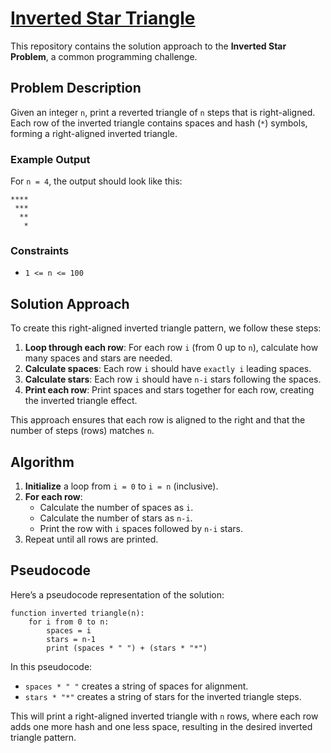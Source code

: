 # [Inverted Star Triangle](https://www.geeksforgeeks.org/python-print-inverted-star-pattern/)

This repository contains the solution approach to the **Inverted Star Problem**, a common programming challenge.

## Problem Description

Given an integer `n`, print a reverted triangle of `n` steps that is right-aligned. Each row of the inverted triangle contains spaces and hash (`*`) symbols, forming a right-aligned inverted triangle.

### Example Output

For `n = 4`, the output should look like this:

```
****
 ***
  **
   *
```

### Constraints

- `1 <= n <= 100`

## Solution Approach

To create this right-aligned inverted triangle pattern, we follow these steps:

1. **Loop through each row**: For each row `i` (from 0 up to `n`), calculate how many spaces and stars are needed.
2. **Calculate spaces**: Each row `i` should have `exactly i` leading spaces.
3. **Calculate stars**: Each row `i` should have `n-i` stars following the spaces.
4. **Print each row**: Print spaces and stars together for each row, creating the inverted triangle effect.

This approach ensures that each row is aligned to the right and that the number of steps (rows) matches `n`.

## Algorithm

1. **Initialize** a loop from `i = 0` to `i = n` (inclusive).
2. **For each row**:
   - Calculate the number of spaces as `i`.
   - Calculate the number of stars as `n-i`.
   - Print the row with `i` spaces followed by `n-i` stars.
3. Repeat until all rows are printed.

## Pseudocode

Here’s a pseudocode representation of the solution:

```
function inverted triangle(n):
    for i from 0 to n:
        spaces = i
        stars = n-1
        print (spaces * " ") + (stars * "*")
```


In this pseudocode:
- `spaces * " "` creates a string of spaces for alignment.
- `stars * "*"` creates a string of stars for the inverted triangle steps.

This will print a right-aligned inverted triangle with `n` rows, where each row adds one more hash and one less space, resulting in the desired inverted triangle pattern.